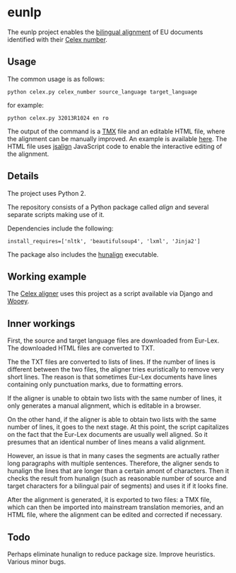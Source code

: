 # eunlp


The eunlp project enables the [bilingual alignment](https://en.wikipedia.org/wiki/Parallel_text) of EU documents identified with their [Celex number](http://eur-lex.europa.eu/content/help/faq/celex-number.html).

## Usage

The common usage is as follows:

```python celex.py celex_number source_language target_language```


for example:

```python celex.py 32013R1024 en ro```

The output of the command is a [TMX](https://en.wikipedia.org/wiki/Translation_Memory_eXchange) file and an editable HTML file, where the alignment can be manually improved. An example is available [here](http://www.transverbis.ro/code/jobs/525/). The HTML file uses [jsalign](https://github.com/filipok/jsalign) JavaScript code to enable the interactive editing of the alignment.

## Details

The project uses Python 2.

The repository consists of a Python package called *align* and several separate scripts making use of it.

Dependencies include the following:

```install_requires=['nltk', 'beautifulsoup4', 'lxml', 'Jinja2']```

The package also includes the [hunalign](https://github.com/danielvarga/hunalign) executable.

## Working example

The [Celex aligner](http://www.transverbis.ro/code/scripts/celex-aligner/) uses this project as a script available via Django and [Wooey](https://github.com/wooey/Wooey).

## Inner workings

First, the source and target language files are downloaded from Eur-Lex. The downloaded HTML files are converted to TXT.

The the TXT files are converted to lists of lines. If the number of lines is different between the two files, the aligner tries euristically to remove very short lines. The reason is that sometimes Eur-Lex documents have lines containing only punctuation marks, due to formatting errors.

If the aligner is unable to obtain two lists with the same number of lines, it only generates a manual alignment, which is editable in a browser.

On the other hand, if the aligner is able to obtain two lists with the same number of lines, it goes to the next stage. At this point, the script capitalizes on the fact that the Eur-Lex documents are usually well aligned. So it presumes that an identical number of lines means a valid alignment.

However, an issue is that in many cases the segments are actually rather long paragraphs with multiple sentences. Therefore, the aligner sends to hunalign the lines that are longer than a certain amont of characters. Then it checks the result from hunalign (such as reasonable number of source and target characters for a bilingual pair of segments) and uses it if it looks fine.

After the alignment is generated, it is exported to two files: a TMX file, which can then be imported into mainstream translation memories, and an HTML file, where the alignment can be edited and corrected if necessary.

## Todo

Perhaps eliminate hunalign to reduce package size. Improve heuristics. Various minor bugs.
